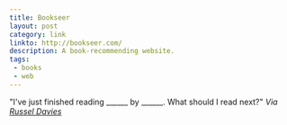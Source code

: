 ```yaml
---
title: Bookseer
layout: post
category: link
linkto: http://bookseer.com/
description: A book-recommending website.
tags:
 - books
 - web
---
```

"I've just finished reading ______ by ______. What should I read next?" _Via [Russel Davies](http://russelldavies.typepad.com/planning/2009/06/he-sees-hes-a-seer.html)_